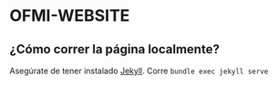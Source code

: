 # OFMI-WEBSITE

## ¿Cómo correr la página localmente?

Asegúrate de tener instalado [Jekyll](https://jekyllrb.com/). Corre `bundle exec jekyll serve`